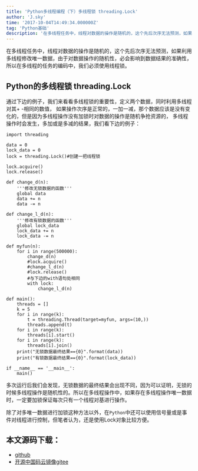 ```yaml
---
title: 'Python多线程编程（下）多线程锁 threading.Lock'
author: 'J.sky'
time: '2017-10-04T14:49:34.000000Z'
tag: 'Python基础'
description: '在多线程任务中，线程对数据的操作是随机的，这个先后次序无法预测，如果利用多线程修改唯一数据，由于对数据操作的随机性，必会影响到数据结果的准确性，所以在多线程的任务的编码中，我们必须使用线程锁。'
---
```


在多线程任务中，线程对数据的操作是随机的，这个先后次序无法预测，如果利用多线程修改唯一数据，由于对数据操作的随机性，必会影响到数据结果的准确性，所以在多线程的任务的编码中，我们必须使用线程锁。

## Python的多线程锁 threading.Lock

通过下边的例子，我们来看看多线程锁的重要性，定义两个数据，同时利用多线程对其+ -相同的数值，
如果操作次序是正常的，一加一减，那个数据应该是没有变化的，但是因为多线程操作没有加锁时对数据的操作是随机争抢资源的，
多线程操作时会发生，多加或是多减的结果，我们看下边的例子：

    import threading
    
    data = 0
    lock_data = 0
    lock = threading.Lock()#创建一把线程锁
    
    lock.acquire()
    lock.release()
    
    def change_d(n):
        '''修改无锁数据的函数'''
        global data
        data += n
        data -= n
    
    def change_l_d(n):
        '''修改有锁数据的函数'''
        global lock_data
        lock_data += n
        lock_data -= n
    
    def myfun(n):
        for i in range(500000):
            change_d(n)
            #lock.acquire()
            #change_l_d(n)
            #lock.release()
            #与下边的with语句处相同
            with lock:
                change_l_d(n)
    
    def main():
        threads = []
        k = 5
        for i in range(k):
            t = threading.Thread(target=myfun, args=(10,))
            threads.append(t)
        for i in range(k):
            threads[i].start()
        for i in range(k):
            threads[i].join()
        print("无锁数据最终结果=={0}".format(data))
        print("有锁数据最终结果=={0}".format(lock_data))
    
    if __name__ == '__main__':
        main()



多次运行后我们会发现，无锁数据的最终结果会出现不同，因为可以证明，无锁的时候多线程操作是随机性的。所以在多线程操作中，如果存在多线程操作唯一数据时，一定要加锁保证每次只有一个线程对基进行操作。

除了对多唯一数据进行加锁这种方法以外，在`Python`中还可以使用信号量或是事件对线程进行控制，但笔者认为，还是使用Lock对象比较方便。


## 本文源码下载：

+ [github](https://github.com/bosichong/17python.com/tree/master/thread)
+ [开源中国码云镜像gitee](https://gitee.com/J_Sky/17python.com/tree/master/thread)